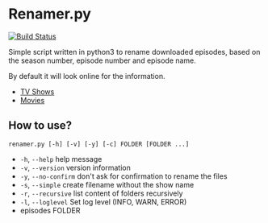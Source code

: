 # Renamer.py

[![Build Status](https://travis-ci.org/caedus75/Renamer.svg?branch=master)](https://travis-ci.org/caedus75/Renamer)

Simple script written in python3 to rename downloaded episodes, based on the
season number, episode number and episode name.

By default it will look online for the information.

- [TV Shows](http://www.tvmaze.com/)
- [Movies](http://www.omdbapi.com)


## How to use?

    renamer.py [-h] [-v] [-y] [-c] FOLDER [FOLDER ...]

* `-h`, `--help` help message
* `-v`, `--version` version information
* `-y`, `--no-confirm` don't ask for confirmation to rename the files
* `-s`, `--simple` create filename without the show name
* `-r`, `--recursive` list content of folders recursively
* `-l`, `--loglevel` Set log level (INFO, WARN, ERROR)
* episodes FOLDER

